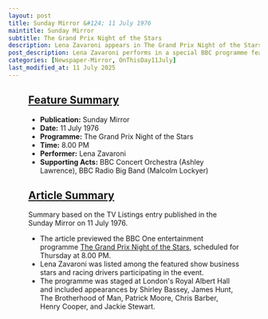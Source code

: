 ```yaml
---
layout: post
title: Sunday Mirror &#124; 11 July 1976
maintitle: Sunday Mirror
subtitle: The Grand Prix Night of the Stars
description: Lena Zavaroni appears in The Grand Prix Night of the Stars, broadcast on 11 July 1976.
post_description: Lena Zavaroni performs in a special BBC programme featuring the BBC Concert Orchestra and Radio Big Band.
categories: [Newspaper-Mirror, OnThisDay11July]
last_modified_at: 11 July 2025
---
```


<figure class="fig3">
  <div class="CardLayout">
    <div class="CardItem">
      <h2 id="infobox1" class="infobox">
        <a href="#infobox1">Feature Summary</a>
      </h2>
      <div class="CardItem split">
        <ul>
          <li><strong>Publication:</strong> Sunday Mirror</li>
          <li><strong>Date:</strong> 11 July 1976</li>
          <li><strong>Programme:</strong> The Grand Prix Night of the Stars</li>
          <li><strong>Time:</strong> 8.00 PM</li>
          <li><strong>Performer:</strong> Lena Zavaroni</li>
          <li><strong>Supporting Acts:</strong> BBC Concert Orchestra (Ashley Lawrence), BBC Radio Big Band (Malcolm Lockyer)</li>
        </ul>
      </div>
    </div>
  </div>
</figure>

<figure class="fig3">
  <div class="CardLayout">
    <div class="CardItem">
      <h2 id="infobox2" class="infobox">
        <a href="#infobox2">Article Summary</a>
      </h2>
      <div class="CardItem split">
        <p>Summary based on the TV Listings entry published in the Sunday Mirror on 11 July 1976.</p>
        <ul>
          <li>The article previewed the BBC One entertainment programme <a href="/1976-07-13-the-grand-prix-night-of-the-stars">The Grand Prix Night of the Stars</a>, scheduled for Thursday at 8.00 PM.</li>
          <li>Lena Zavaroni was listed among the featured show business stars and racing drivers participating in the event.</li>
          <li>The programme was staged at London's Royal Albert Hall and included appearances by Shirley Bassey, James Hunt, The Brotherhood of Man, Patrick Moore, Chris Barber, Henry Cooper, and Jackie Stewart.</li>
        </ul>
      </div>
    </div>
  </div>
</figure>
